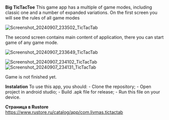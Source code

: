 **Big TicTacToe**
This game app has a multiple of game modes, including classic one and a number of expanded variations.
On the first screen you will see the rules of all game modes

![Screenshot_20240907_233502_TicTacTab](https://github.com/user-attachments/assets/1f2c9ab3-a7ff-464b-a4ed-26bb01f0c991)


The second screen contains main content of application, there you can start game of any game mode.

![Screenshot_20240907_233649_TicTacTab](https://github.com/user-attachments/assets/3c2064a4-b89c-4f23-bd25-b1214c7dbc43)

![Screenshot_20240907_234102_TicTacTab](https://github.com/user-attachments/assets/a02f5b4d-678f-45b6-aa1b-3c2b3cbb44f6)
![Screenshot_20240907_234131_TicTacTab](https://github.com/user-attachments/assets/cb6fa970-a7a2-4130-9068-904311a0ad53)

Game is not finished yet.


**Instalation**
To use this app, you should:
    - Clone the repository;
    - Open project in android studio;
    - Build .apk file for release;
    - Run this file on your device.


**Страница в Rustore**
https://www.rustore.ru/catalog/app/com.livmas.tictactab
